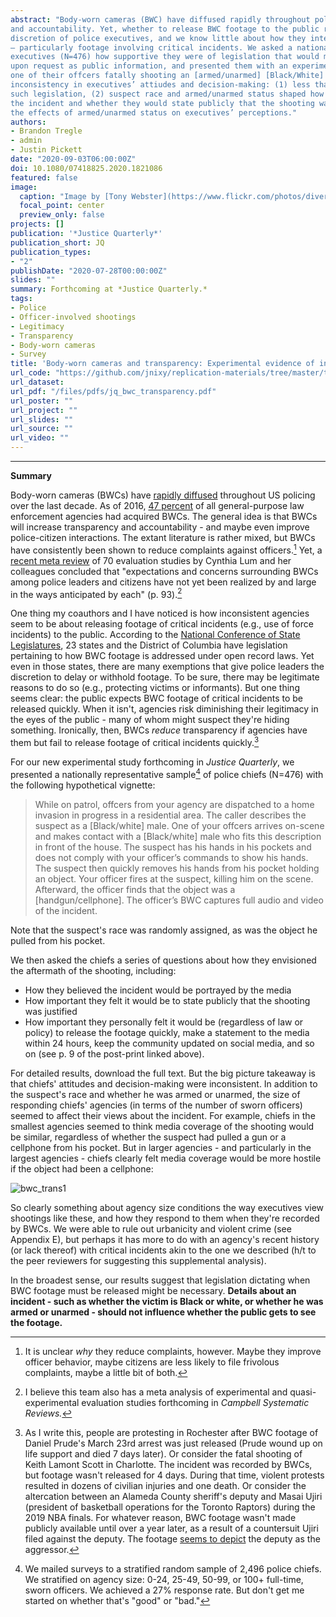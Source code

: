 ```yaml
---
abstract: "Body-worn cameras (BWC) have diffused rapidly throughout policing as a means of promoting transparency
and accountability. Yet, whether to release BWC footage to the public remains largely up to the
discretion of police executives, and we know little about how they interpret and respond to BWC footage
– particularly footage involving critical incidents. We asked a nationally representative sample of police
executives (N=476) how supportive they were of legislation that would mandate releasing BWC footage
upon request as public information, and presented them with an experimental vignette about BWC capturing
one of their offcers fatally shooting an [armed/unarmed] [Black/White] suspect. Results indicated
inconsistency in executives’ attiudes and decision-making: (1) less than one-third of executives supported
such legislation, (2) suspect race and armed/unarmed status shaped how executives felt media would cover
the incident and whether they would state publicly that the shooting was justified, and (3) agency size conditioned
the effects of armed/unarmed status on executives’ perceptions."
authors:
- Brandon Tregle
- admin
- Justin Pickett
date: "2020-09-03T06:00:00Z"
doi: 10.1080/07418825.2020.1821086
featured: false
image:
  caption: "Image by [Tony Webster](https://www.flickr.com/photos/diversey/) at [Flickr](https://flic.kr/p/2hBaNzA)"
  focal_point: center
  preview_only: false
projects: []
publication: '*Justice Quarterly*'
publication_short: JQ
publication_types:
- "2"
publishDate: "2020-07-28T00:00:00Z"
slides: ""
summary: Forthcoming at *Justice Quarterly.*
tags:
- Police
- Officer-involved shootings
- Legitimacy
- Transparency
- Body-worn cameras
- Survey
title: 'Body-worn cameras and transparency: Experimental evidence of inconsistency in police executive decision-making'
url_code: "https://github.com/jnixy/replication-materials/tree/master/tregle_et_al_JQ_InPress"
url_dataset:
url_pdf: "/files/pdfs/jq_bwc_transparency.pdf"
url_poster: ""
url_project: ""
url_slides: ""
url_source: ""
url_video: ""
---
```


***************

**Summary**

Body-worn cameras (BWCs) have [rapidly diffused](https://journals.sagepub.com/doi/10.1177/1098611120917937) throughout US policing over the last decade. As of 2016, [47 percent](https://www.bjs.gov/content/pub/pdf/bwclea16.pdf) of all general-purpose law enforcement agencies had acquired BWCs. The general idea is that BWCs will increase transparency and accountability - and maybe even improve police-citizen interactions. The extant literature is rather mixed, but BWCs have consistently been shown to reduce complaints against officers.[^1] Yet, a [recent meta review](https://onlinelibrary.wiley.com/doi/abs/10.1111/1745-9133.12412) of 70 evaluation studies by Cynthia Lum and her colleagues concluded that "expectations and concerns surrounding BWCs among police leaders and citizens have not yet been realized by and large in the ways anticipated by each" (p. 93).[^2]

One thing my coauthors and I have noticed is how inconsistent agencies seem to be about releasing footage of critical incidents (e.g., use of force incidents) to the public. According to the [National Conference of State Legislatures](https://www.ncsl.org/research/civil-and-criminal-justice/body-worn-cameras-interactive-graphic.aspx#/), 23 states and the District of Columbia have legislation pertaining to how BWC footage is addressed under open record laws. Yet even in those states, there are many exemptions that give police leaders the discretion to delay or withhold footage. To be sure, there may be legitimate reasons to do so (e.g., protecting victims or informants). But one thing seems clear: the public expects BWC footage of critical incidents to be released quickly. When it isn't, agencies risk diminishing their legitimacy in the eyes of the public - many of whom might suspect they're hiding something. Ironically, then, BWCs *reduce* transparency if agencies have them but fail to release footage of critical incidents quickly.[^3] 

For our new experimental study forthcoming in *Justice Quarterly*, we presented a nationally representative sample[^4] of police chiefs (N=476) with the following hypothetical vignette:

> While on patrol, offcers from your agency are dispatched to a home invasion in progress in a residential area. The caller describes the suspect as a [Black/white] male. One of your offcers arrives on-scene and makes contact with a [Black/white] male who fits this description in front of the house. The suspect has his hands in his pockets and does not comply with your officer’s commands to show his hands. The suspect then quickly removes his hands from his pocket holding an object. Your officer fires at the suspect, killing him on the scene. Afterward, the officer finds that the object was a [handgun/cellphone]. The officer’s BWC captures full audio and video of the incident.

Note that the suspect's race was randomly assigned, as was the object he pulled from his pocket. 

We then asked the chiefs a series of questions about how they envisioned the aftermath of the shooting, including:

- How they believed the incident would be portrayed by the media
- How important they felt it would be to state publicly that the shooting was justified
- How important they personally felt it would be (regardless of law or policy) to release the footage quickly, make a statement to the media within 24 hours, keep the community updated on social media, and so on (see p. 9 of the post-print linked above).

For detailed results, download the full text. But the big picture takeaway is that chiefs' attitudes and decision-making were inconsistent. In addition to the suspect's race and whether he was armed or unarmed, the size of responding chiefs' agencies (in terms of the number of sworn officers) seemed to affect their views about the incident. For example, chiefs in the smallest agencies seemed to think media coverage of the shooting would be similar, regardless of whether the suspect had pulled a gun or a cellphone from his pocket. But in larger agencies - and particularly in the largest agencies - chiefs clearly felt media coverage would be more hostile if the object had been a cellphone:

![bwc_trans1](/img/jq_bwcs_media.png)

So clearly something about agency size conditions the way executives view shootings like these, and how they respond to them when they're recorded by BWCs. We were able to rule out urbanicity and violent crime (see Appendix E), but perhaps it has more to do with an agency's recent history (or lack thereof) with critical incidents akin to the one we described (h/t to the peer reviewers for suggesting this supplemental analysis). 

In the broadest sense, our results suggest that legislation dictating when BWC footage must be released might be necessary. **Details about an incident - such as whether the victim is Black or white, or whether he was armed or unarmed - should not influence whether the public gets to see the footage.** 

[^1]: It is unclear *why* they reduce complaints, however. Maybe they improve officer behavior, maybe citizens are less likely to file frivolous complaints, maybe a little bit of both.
[^2]: I believe this team also has a meta analysis of experimental and quasi-experimental evaluation studies forthcoming in *Campbell Systematic Reviews.* 
[^3]: As I write this, people are protesting in Rochester after BWC footage of Daniel Prude's March 23rd arrest was just released (Prude wound up on life support and died 7 days later). Or consider the fatal shooting of Keith Lamont Scott in Charlotte. The incident was recorded by BWCs, but footage wasn't released for 4 days. During that time, violent protests resulted in dozens of civilian injuries and one death. Or consider the altercation between an Alameda County sheriff's deputy and Masai Ujiri (president of basketball operations for the Toronto Raptors) during the 2019 NBA finals. For whatever reason, BWC footage wasn't made publicly available until over a year later, as a result of a countersuit Ujiri filed against the deputy. The footage [seems to depict](https://www.usatoday.com/story/sports/nba/raptors/2020/08/18/new-video-officer-shoves-masai-ujiri-during-altercation-nba-finals/3398114001/) the deputy as the aggressor. 
[^4]: We mailed surveys to a stratified random sample of 2,496 police chiefs. We stratified on agency size: 0-24, 25-49, 50-99, or 100+ full-time, sworn officers. We achieved a 27% response rate. But don't get me started on whether that's "good" or "bad."
